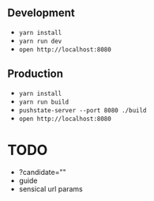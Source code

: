 ## Development

- `yarn install`
- `yarn run dev`
- `open http://localhost:8080`

## Production

- `yarn install`
- `yarn run build`
- `pushstate-server --port 8080 ./build`
- `open http://localhost:8080`

# TODO
- ?candidate=""
- guide
- sensical url params
